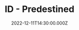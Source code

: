 ---
video:
  type: vimeo
  id: 780163219
speaker:
  permalink: mitchell-mcnaney
  name: Mitchell McNaney
title: ID - Predestined
image: https://i.imgur.com/Odm0g97.png
date: 2022-12-11T14:30:00.000Z
---